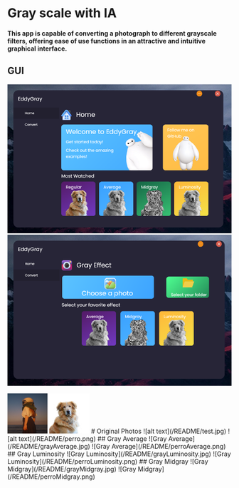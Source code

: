 # Gray scale with IA
#### This app is capable of converting a photograph to different grayscale filters, offering ease of use functions in an attractive and intuitive graphical interface.
## GUI
![GUI](/README/GUI1.png)
![GUI](/README/GUI2.png)

<img src="/README/test.jpg" width="90" height="90"/>
<img src="/README/perro.png" width="90" height="90"/>
# Original Photos
![alt text](/README/test.jpg)
![alt text](/README/perro.png)
## Gray Average
![Gray Average](/README/grayAverage.jpg)
![Gray Average](/README/perroAverage.png)
## Gray Luminosity
![Gray Luminosity](/README/grayLuminosity.jpg)
![Gray Luminosity](/README/perroLuminosity.png)
## Gray Midgray
![Gray Midgray](/README/grayMidgray.jpg)
![Gray Midgray](/README/perroMidgray.png)